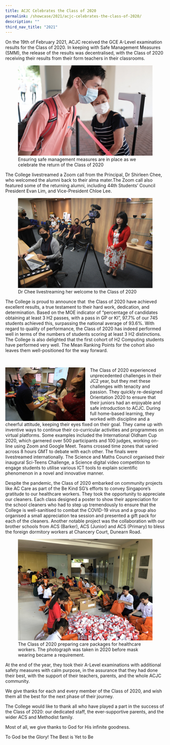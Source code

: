 ```yaml
---
title: ACJC Celebrates the Class of 2020
permalink: /showcase/2021/acjc-celebrates-the-class-of-2020/
description: ""
third_nav_title: "2021"
---
```

On the 19th of February 2021, ACJC received the GCE A-Level examination results for the Class of 2020. In keeping with Safe Management Measures (SMM), the release of the results was decentralised, with the Class of 2020 receiving their results from their form teachers in their classrooms.


<figure>
<img src="/images/EnsuringSafeDistance.jpeg">
	<figcaption>Ensuring safe management measures are in place as we celebrate the return of the Class of 2020</figcaption>
</figure>

The College livestreamed a Zoom call from the Principal, Dr Shirleen Chee, who welcomed the alumni back to their alma mater.The Zoom call also featured some of the returning alumni, including 44th Students’ Council President Evan Lim, and Vice-President Chloe Lee.



<figure>
<img src="/images/DrCheeLiveStream.jpeg"><figcaption>Dr Chee livestreaming her welcome to the Class of 2020</figcaption>
</figure>

The College is proud to announce that&nbsp; the Class of 2020 have achieved excellent results, a true testament to their hard work, dedication, and determination. Based on the MOE indicator of “percentage of candidates obtaining at least 3 H2 passes, with a pass in GP or KI”, 97.7% of our 745 students achieved this, surpassing the national average of 93.6%. With regard to quality of performance, the Class of 2020 has indeed performed well in terms of the numbers of students scoring at least 3 H2 distinctions. The College is also delighted that the first cohort of H2 Computing students have performed very well. The Mean Ranking Points for the cohort also leaves them well-positioned for the way forward.

<br>

<img src="/images/Receiving%20results%20from%20the%20form%20teachers.jpeg" style="width: 50%; margin-right:15px;" align="left"> The Class of 2020 experienced unprecedented challenges in their JC2 year, but they met these challenges with tenacity and passion. They quickly re-designed Orientation 2020 to ensure that their juniors had an enjoyable and safe introduction to ACJC. During full home-based learning, they worked with discipline and a cheerful attitude, keeping their eyes fixed on their goal. They came up with inventive ways to continue their co-curricular activities and programmes on virtual platforms. Some examples included the International Oldham Cup 2020, which garnered over 500 participants and 100 judges, working on-line using Zoom and Google Meet. Teams crossed time zones that varied across 8 hours GMT to debate with each other. The finals were livestreamed internationally. The Science and Maths Council organised their inaugural Sci-Teens Challenge, a Science digital video competition to engage students to utilise various ICT tools to explain scientific phenomenon in a novel and innovative manner.

Despite the pandemic, the Class of 2020 embarked on community projects like AC Care as part of the Be Kind SG’s efforts to convey Singapore’s gratitude to our healthcare workers. They took the opportunity to appreciate our cleaners. Each class designed a poster to show their appreciation for the school cleaners who had to step up tremendously to ensure that the College is well-sanitised to combat the COVID-19 virus and a group also organised a small appreciation tea session and presented a gift pack for each of the cleaners. Another notable project was the collaboration with our brother schools from ACS (Barker), ACS (Junior) and ACS (Primary) to bless the foreign dormitory workers at Chancery Court, Dunearn Road.


<figure>
<img src="/images/Students%20from%20the%20Class%20of%202020%20preparing%20care%20packages.jpg">
	<figcaption>The Class of 2020 preparing care packages for healthcare workers. The photograph was taken in 2020 before mask wearing became a requirement.</figcaption>
</figure>


At the end of the year, they took their A-Level examinations with additional safety measures with calm purpose, in the assurance that they had done their best, with the support of their teachers, parents, and the whole ACJC community.&nbsp;

  

We give thanks for each and every member of the Class of 2020, and wish them all the best for the next phase of their journey.&nbsp;

  

The College would like to thank all who have played a part in the success of the Class of 2020: our dedicated staff, the ever-supportive parents, and the wider ACS and Methodist family.

  

Most of all, we give thanks to God for His infinite goodness.

  

To God be the Glory! The Best is Yet to Be